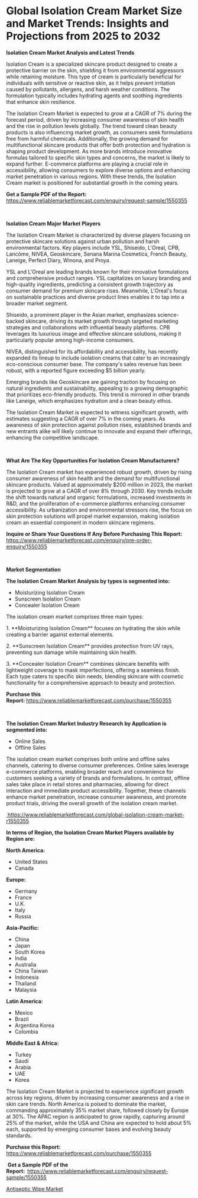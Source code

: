 <p><h1>Global Isolation Cream Market Size and Market Trends: Insights and Projections from 2025 to 2032</h1></p><p><strong>Isolation Cream Market Analysis and Latest Trends</strong></p>
<p><p>Isolation Cream is a specialized skincare product designed to create a protective barrier on the skin, shielding it from environmental aggressors while retaining moisture. This type of cream is particularly beneficial for individuals with sensitive or reactive skin, as it helps prevent irritation caused by pollutants, allergens, and harsh weather conditions. The formulation typically includes hydrating agents and soothing ingredients that enhance skin resilience.</p><p>The Isolation Cream Market is expected to grow at a CAGR of 7% during the forecast period, driven by increasing consumer awareness of skin health and the rise in pollution levels globally. The trend toward clean beauty products is also influencing market growth, as consumers seek formulations free from harmful chemicals. Additionally, the growing demand for multifunctional skincare products that offer both protection and hydration is shaping product development. As more brands introduce innovative formulas tailored to specific skin types and concerns, the market is likely to expand further. E-commerce platforms are playing a crucial role in accessibility, allowing consumers to explore diverse options and enhancing market penetration in various regions. With these trends, the Isolation Cream market is positioned for substantial growth in the coming years.</p></p>
<p><strong>Get a Sample PDF of the Report:&nbsp;</strong> <a href="https://www.reliablemarketforecast.com/enquiry/request-sample/1550355?utm_campaign=1840&utm_medium=2&utm_source=Github&utm_content=ia&utm_term=06022025&utm_id=isolation-cream">https://www.reliablemarketforecast.com/enquiry/request-sample/1550355</a></p>
<p>&nbsp;</p>
<p><strong>Isolation Cream Major Market Players</strong></p>
<p><p>The Isolation Cream Market is characterized by diverse players focusing on protective skincare solutions against urban pollution and harsh environmental factors. Key players include YSL, Shiseido, L'Oreal, CPB, Lancôme, NIVEA, Geoskincare, Senana Marina Cosmetics, French Beauty, Laneige, Perfect Diary, Winona, and Proya.</p><p>YSL and L'Oreal are leading brands known for their innovative formulations and comprehensive product ranges. YSL capitalizes on luxury branding and high-quality ingredients, predicting a consistent growth trajectory as consumer demand for premium skincare rises. Meanwhile, L'Oreal's focus on sustainable practices and diverse product lines enables it to tap into a broader market segment.</p><p>Shiseido, a prominent player in the Asian market, emphasizes science-backed skincare, driving its market growth through targeted marketing strategies and collaborations with influential beauty platforms. CPB leverages its luxurious image and effective skincare solutions, making it particularly popular among high-income consumers.</p><p>NIVEA, distinguished for its affordability and accessibility, has recently expanded its lineup to include isolation creams that cater to an increasingly eco-conscious consumer base. The company's sales revenue has been robust, with a reported figure exceeding $5 billion yearly.</p><p>Emerging brands like Geoskincare are gaining traction by focusing on natural ingredients and sustainability, appealing to a growing demographic that prioritizes eco-friendly products. This trend is mirrored in other brands like Laneige, which emphasizes hydration and a clean beauty ethos.</p><p>The Isolation Cream Market is expected to witness significant growth, with estimates suggesting a CAGR of over 7% in the coming years. As awareness of skin protection against pollution rises, established brands and new entrants alike will likely continue to innovate and expand their offerings, enhancing the competitive landscape.</p></p>
<p>&nbsp;</p>
<p><strong>What Are The Key Opportunities For Isolation Cream Manufacturers?</strong></p>
<p><p>The Isolation Cream market has experienced robust growth, driven by rising consumer awareness of skin health and the demand for multifunctional skincare products. Valued at approximately $200 million in 2023, the market is projected to grow at a CAGR of over 8% through 2030. Key trends include the shift towards natural and organic formulations, increased investments in R&D, and the proliferation of e-commerce platforms enhancing consumer accessibility. As urbanization and environmental stressors rise, the focus on skin protection solutions will propel market expansion, making isolation cream an essential component in modern skincare regimens.</p></p>
<p><strong>Inquire or Share Your Questions If Any Before Purchasing This Report:</strong> <a href="https://www.reliablemarketforecast.com/enquiry/pre-order-enquiry/1550355?utm_campaign=1840&utm_medium=2&utm_source=Github&utm_content=ia&utm_term=06022025&utm_id=isolation-cream">https://www.reliablemarketforecast.com/enquiry/pre-order-enquiry/1550355</a></p>
<p>&nbsp;</p>
<p><strong>Market Segmentation</strong></p>
<p><strong>The Isolation Cream Market Analysis by types is segmented into:</strong></p>
<p><ul><li>Moisturizing Isolation Cream</li><li>Sunscreen Isolation Cream</li><li>Concealer Isolation Cream</li></ul></p>
<p><p>The isolation cream market comprises three main types: </p><p>1. **Moisturizing Isolation Cream** focuses on hydrating the skin while creating a barrier against external elements. </p><p>2. **Sunscreen Isolation Cream** provides protection from UV rays, preventing sun damage while maintaining skin health. </p><p>3. **Concealer Isolation Cream** combines skincare benefits with lightweight coverage to mask imperfections, offering a seamless finish. Each type caters to specific skin needs, blending skincare with cosmetic functionality for a comprehensive approach to beauty and protection.</p></p>
<p><strong>Purchase this Report:&nbsp;</strong><a href="https://www.reliablemarketforecast.com/purchase/1550355?utm_campaign=1840&utm_medium=2&utm_source=Github&utm_content=ia&utm_term=06022025&utm_id=isolation-cream">https://www.reliablemarketforecast.com/purchase/1550355</a></p>
<p>&nbsp;</p>
<p><strong>The Isolation Cream Market Industry Research by Application is segmented into:</strong></p>
<p><ul><li>Online Sales</li><li>Offline Sales</li></ul></p>
<p><p>The isolation cream market comprises both online and offline sales channels, catering to diverse consumer preferences. Online sales leverage e-commerce platforms, enabling broader reach and convenience for customers seeking a variety of brands and formulations. In contrast, offline sales take place in retail stores and pharmacies, allowing for direct interaction and immediate product accessibility. Together, these channels enhance market penetration, increase consumer awareness, and promote product trials, driving the overall growth of the isolation cream market.</p></p>
<p><a href="https://www.reliablemarketforecast.com/global-isolation-cream-market-r1550355?utm_campaign=1840&utm_medium=2&utm_source=Github&utm_content=ia&utm_term=06022025&utm_id=isolation-cream">&nbsp;https://www.reliablemarketforecast.com/global-isolation-cream-market-r1550355</a></p>
<p><strong>In terms of Region, the Isolation Cream Market Players available by Region are:</strong></p>
<p>
    <p> <strong> North America: </strong>
        <ul>
            <li>United States</li>
            <li>Canada</li>
        </ul>
        </p> 
    <p> <strong> Europe: </strong>
        <ul>
            <li>Germany</li>
            <li>France</li>
            <li>U.K.</li>
            <li>Italy</li>
            <li>Russia</li>
        </ul>
        </p> 
    <p> <strong> Asia-Pacific: </strong>
        <ul>
            <li>China</li>
            <li>Japan</li>
            <li>South Korea</li>
            <li>India</li>
            <li>Australia</li>
            <li>China Taiwan</li>
            <li>Indonesia</li>
            <li>Thailand</li>
            <li>Malaysia</li>
        </ul>
        </p> 
    <p> <strong> Latin America: </strong>
        <ul>
            <li>Mexico</li>
            <li>Brazil</li>
            <li>Argentina Korea</li>
            <li>Colombia</li>
        </ul>
        </p> 
    <p> <strong> Middle East & Africa: </strong>
        <ul>
            <li>Turkey</li>
            <li>Saudi</li>
            <li>Arabia</li>
            <li>UAE</li>
            <li>Korea</li>
        </ul>
    </p>
    </p>
<p><p>The Isolation Cream Market is projected to experience significant growth across key regions, driven by increasing consumer awareness and a rise in skin care trends. North America is poised to dominate the market, commanding approximately 35% market share, followed closely by Europe at 30%. The APAC region is anticipated to grow rapidly, capturing around 25% of the market, while the USA and China are expected to hold about 5% each, supported by emerging consumer bases and evolving beauty standards.</p></p>
<p><strong>Purchase this Report: </strong><a href="https://www.reliablemarketforecast.com/purchase/1550355?utm_campaign=1840&utm_medium=2&utm_source=Github&utm_content=ia&utm_term=06022025&utm_id=isolation-cream">https://www.reliablemarketforecast.com/purchase/1550355</a></p>
<p>&nbsp;<strong>Get a Sample PDF of the Report:&nbsp;&nbsp;</strong><a href="https://www.reliablemarketforecast.com/enquiry/request-sample/1550355?utm_campaign=1840&utm_medium=2&utm_source=Github&utm_content=ia&utm_term=06022025&utm_id=isolation-cream">https://www.reliablemarketforecast.com/enquiry/request-sample/1550355</a></p>
<p><strong></strong></p>
<p><p><a href="https://github.com/vimar16th/Market-Research-Report-List-7/blob/main/antiseptic-wipe-market.md?utm_campaign=1840&utm_medium=2&utm_source=Github&utm_content=ia&utm_term=06022025&utm_id=isolation-cream">Antiseptic Wipe Market</a></p></p>